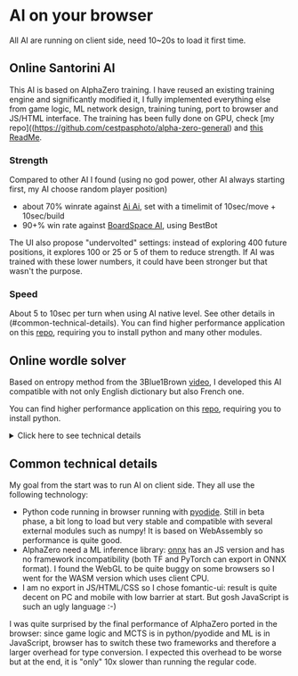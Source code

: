 # AI on your browser

All AI are running on client side, need 10\~20s to load it first time.

## Online Santorini AI
This AI is based on AlphaZero training. I have reused an existing training engine and significantly modified it, I fully implemented everything else from game logic, ML network design, training tuning, port to browser and JS/HTML interface. The training has been fully done on GPU, check [my repo]((https://github.com/cestpasphoto/alpha-zero-general) and [this ReadMe](https://github.com/cestpasphoto/alpha-zero-general/blob/master/santorini/README.md).

### Strength
Compared to other AI I found (using no god power, other AI always starting first, my AI choose random player position)
* about 70% winrate against [Ai Ai](http://mrraow.com/index.php/aiai-home/aiai/), set with a timelimit of 10sec/move + 10sec/build
* 90+% win rate against [BoardSpace AI](https://www.boardspace.net/english/index.shtml), using BestBot

The UI also propose "undervolted" settings: instead of exploring 400 future positions, it explores 100 or 25 or 5 of them to reduce strength. If AI was trained with these lower numbers, it could have been stronger but that wasn't the purpose.

### Speed
About 5 to 10sec per turn when using AI native level. See other details in (#common-technical-details).
You can find higher performance application on this [repo](https://github.com/cestpasphoto/alpha-zero-general), requiring you to install python and many other modules.


## Online wordle solver
Based on entropy method from the 3Blue1Brown [video](https://www.youtube.com/watch?v=v68zYyaEmEA), I developed this AI compatible with not only English dictionary but also French one.

You can find higher performance application on this [repo](https://github.com/cestpasphoto/wordle_solver_french), requiring you to install python.

<details>
<summary>Click here to see technical details</summary>
Longest computation time is first word, when we know nothing about solution. I pre-computed these best first words on all conditions (fr/eng, all words lengths, with first letter known/unknown).
To improve even further computation time, I can restrict research to the X most popular words: it decrease a little bit AI strenght for a much shorter thinking time.

I managed to retrieve occurence percentage for each word: that allows to filter out very rare words, which is advised. We can even weight words depending on their occurence: this is advised for "easy" game but not advised for "hard" game like the one in the NY times.

See other details in (#common-technical-details).
</details>

## Common technical details

My goal from the start was to run AI on client side. They all use the following technology:
* Python code running in browser running with [pyodide](https://pyodide.org/en/stable/). Still in beta phase, a bit long to load but very stable and compatible with several external modules such as numpy! It is based on WebAssembly so performance is quite good.
* AlphaZero need a ML inference library: [onnx](https://github.com/microsoft/onnxruntime-inference-examples/tree/main/js) has an JS version and has no framework incompatibility (both TF and PyTorch can export in ONNX format). I found the WebGL to be quite buggy on some browsers so I went for the WASM version which uses client CPU.
* I am no export in JS/HTML/CSS so I chose fomantic-ui: result is quite decent on PC and mobile with low barrier at start. But gosh JavaScript is such an ugly language :-)

I was quite surprised by the final performance of AlphaZero ported in the browser: since game logic and MCTS is in python/pyodide and ML is in JavaScript, browser has to switch these two frameworks and therefore a larger overhead for type conversion. I expected this overhead to be worse but at the end, it is "only" 10x slower than running the regular code.